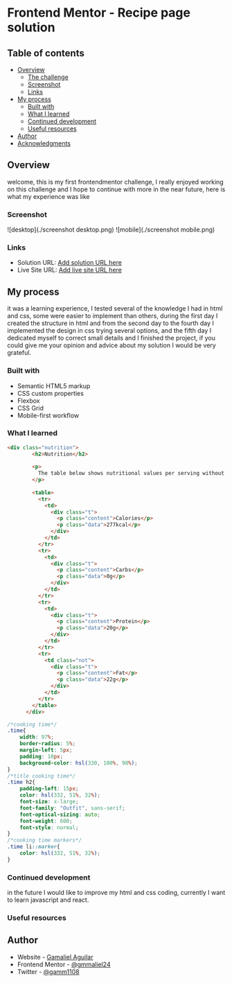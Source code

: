 # Frontend Mentor - Recipe page solution

## Table of contents

- [Overview](#overview)
  - [The challenge](#the-challenge)
  - [Screenshot](#screenshot)
  - [Links](#links)
- [My process](#my-process)
  - [Built with](#built-with)
  - [What I learned](#what-i-learned)
  - [Continued development](#continued-development)
  - [Useful resources](#useful-resources)
- [Author](#author)
- [Acknowledgments](#acknowledgments)


## Overview

welcome, this is my first frontendmentor challenge, I really enjoyed working on this challenge and I hope to continue with more in the near future, here is what my experience was like

### Screenshot

![desktop](./screenshot desktop.png)
![mobile](./screenshot mobile.png)

### Links

- Solution URL: [Add solution URL here](https://gmmaliel24.github.io/recipe-page-main/)
- Live Site URL: [Add live site URL here](https://gmmaliel24.github.io/recipe-page-main/)

## My process

it was a learning experience, I tested several of the knowledge I had in html and css, some were easier to implement than others, during the first day I created the structure in html and from the second day to the fourth day I implemented the design in css trying several options, and the fifth day I dedicated myself to correct small details and I finished the project, if you could give me your opinion and advice about my solution I would be very grateful.

### Built with

- Semantic HTML5 markup
- CSS custom properties
- Flexbox
- CSS Grid
- Mobile-first workflow

### What I learned

```html
<div class="nutrition">
        <h2>Nutrition</h2>
    
        <p>
          The table below shows nutritional values per serving without the additional fillings.
        </p>
        
        <table>
          <tr>
            <td>
              <div class="t">
                <p class="content">Calories</p>
                <p class="data">277kcal</p>
              </div>
            </td>
          </tr>
          <tr>
            <td>
              <div class="t">
                <p class="content">Carbs</p>
                <p class="data">0g</p>
              </div>
            </td>
          </tr>
          <tr>
            <td>
              <div class="t">
                <p class="content">Protein</p>
                <p class="data">20g</p>
              </div>
            </td>
          </tr>
          <tr>
            <td class="not">
              <div class="t">
                <p class="content">Fat</p>
                <p class="data">22g</p>
              </div>
            </td>
          </tr>
        </table>
      </div>
```
```css
/*cooking time*/
.time{
    width: 97%;
    border-radius: 5%;
    margin-left: 5px;
    padding: 10px;
    background-color: hsl(330, 100%, 98%);
}
/*title cooking time*/
.time h2{
    padding-left: 15px;
    color: hsl(332, 51%, 32%);
    font-size: x-large;
    font-family: "Outfit", sans-serif;
    font-optical-sizing: auto;
    font-weight: 600;
    font-style: normal;
}
/*cooking time markers*/
.time li::marker{
    color: hsl(332, 51%, 32%);
}
```

### Continued development

in the future I would like to improve my html and css coding, currently I want to learn javascript and react.

### Useful resources



## Author

- Website - [Gamaliel Aguilar](https://www.linkedin.com/in/gamaliel-aguilar-3b6674282/)
- Frontend Mentor - [@gmmaliel24](https://www.frontendmentor.io/profile/gmmaliel24)
- Twitter - [@gamm1108](https://x.com/gamm1108)
